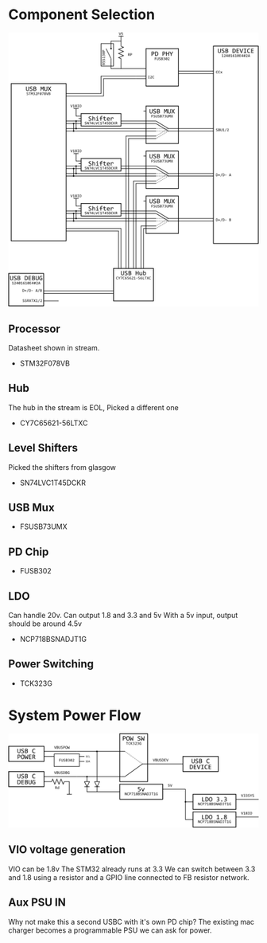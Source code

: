 # Component Selection
![Block Diagram](block-diag.png)
## Processor
Datasheet shown in stream.
* STM32F078VB

## Hub
The hub in the stream is EOL, Picked a different one
* CY7C65621-56LTXC

## Level Shifters
Picked the shifters from glasgow
* SN74LVC1T45DCKR

## USB Mux
* FSUSB73UMX

## PD Chip
* FUSB302

## LDO
Can handle 20v. Can output 1.8 and 3.3 and 5v
With a 5v input, output should be around 4.5v
* NCP718BSNADJT1G

## Power Switching
* TCK323G

# System Power Flow
![Power Diagram](power-flow.png)

## VIO voltage generation
VIO can be 1.8v The STM32 already runs at 3.3
We can switch between 3.3 and 1.8 using a resistor and a GPIO line connected to FB resistor network.

## Aux PSU IN
Why not make this a second USBC with it's own PD chip?
The existing mac charger becomes a programmable PSU we can ask for power.





